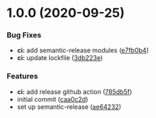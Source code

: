 # 1.0.0 (2020-09-25)


### Bug Fixes

* **ci:** add semantic-release modules ([e7fb0b4](https://github.com/hoop33/tasktimer/commit/e7fb0b4a246916a09ede84de999346691fb66f67))
* **ci:** update lockfile ([3db223e](https://github.com/hoop33/tasktimer/commit/3db223e6660d707bf7b80ed5a8702d6ed66c0cad))


### Features

* **ci:** add release github action ([785db5f](https://github.com/hoop33/tasktimer/commit/785db5fa143c4218fdf86d98507cbce5ea10f715))
* initial commit ([caa0c2d](https://github.com/hoop33/tasktimer/commit/caa0c2d109e9b2757251440602467c30f450f901))
* set up semantic-release ([ae64232](https://github.com/hoop33/tasktimer/commit/ae642325944bca2c3d90cf49767aa5fa875f0276))

